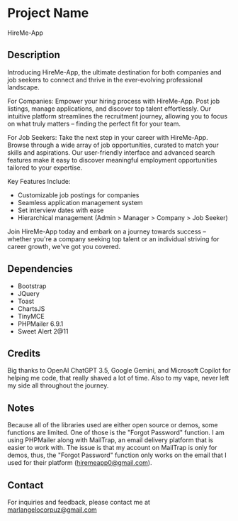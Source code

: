 # Project Name
HireMe-App

## Description
Introducing HireMe-App, the ultimate destination for both companies and job seekers to connect and thrive in the ever-evolving professional landscape.

For Companies:
Empower your hiring process with HireMe-App. Post job listings, manage applications, and discover top talent effortlessly. Our intuitive platform streamlines the recruitment journey, allowing you to focus on what truly matters – finding the perfect fit for your team.

For Job Seekers:
Take the next step in your career with HireMe-App. Browse through a wide array of job opportunities, curated to match your skills and aspirations. Our user-friendly interface and advanced search features make it easy to discover meaningful employment opportunities tailored to your expertise.

Key Features Include:
- Customizable job postings for companies
- Seamless application management system
- Set interview dates with ease
- Hierarchical management (Admin > Manager > Company > Job Seeker)

Join HireMe-App today and embark on a journey towards success – whether you're a company seeking top talent or an individual striving for career growth, we've got you covered.

## Dependencies
- Bootstrap
- JQuery
- Toast
- ChartsJS
- TinyMCE
- PHPMailer 6.9.1
- Sweet Alert 2@11

## Credits
Big thanks to OpenAI ChatGPT 3.5, Google Gemini, and Microsoft Copilot for helping me code, that really shaved a lot of time. Also to my vape, never left my side all throughout the journey.

## Notes
Because all of the libraries used are either open source or demos, some functions are limited. One of those is the "Forgot Password" function. I am using PHPMailer along with MailTrap, an email delivery platform that is easier to work with. The issue is that my account on MailTrap is only for demos, thus, the "Forgot Password" function only works on the email that I used for their platform (hiremeapp0@gmail.com).

## Contact
For inquiries and feedback, please contact me at [marlangelocorpuz@gmail.com](mailto:marlangelocorpuz@gmail.com)